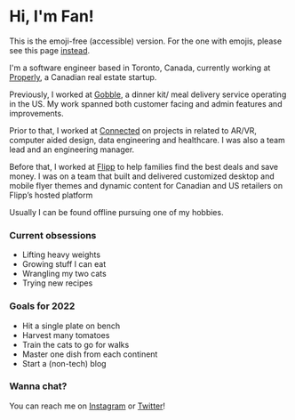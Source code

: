 
# Hi, I'm Fan!

This is the emoji-free (accessible) version. For the one with emojis, please see this page [instead](https://github.com/cfan-guo/cfan-guo#readme).

I'm a software engineer based in Toronto, Canada, currently working at [Properly](https://www.properly.ca/), a Canadian real estate startup.

Previously, I worked at [Gobble](https://www.gobble.com/), a dinner kit/ meal delivery service operating in the US. My work spanned both customer facing and admin features and improvements.

Prior to that, I worked at [Connected](https://connected.io/) on projects in related to AR/VR, computer aided design, data engineering and healthcare. I was also a team lead and an engineering manager.

Before that, I worked at [Flipp](https://flipp.com/) to help families find the best deals and save money. I was on a team that built and delivered customized desktop and mobile flyer themes and dynamic content for Canadian and US retailers on Flipp’s hosted platform

Usually I can be found offline pursuing one of my hobbies.

### Current obsessions
- Lifting heavy weights
- Growing stuff I can eat
- Wrangling my two cats
- Trying new recipes

### Goals for 2022
- Hit a single plate on bench
- Harvest many tomatoes
- Train the cats to go for walks
- Master one dish from each continent
- Start a (non-tech) blog

### Wanna chat?
You can reach me on [Instagram](https://www.instagram.com/cfan.guo/) or [Twitter](https://twitter.com/gofango)!
